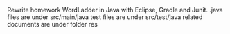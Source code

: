 Rewrite homework WordLadder in Java with Eclipse, Gradle and Junit.
.java files are under src/main/java
test files are under src/test/java
related documents are under folder res

